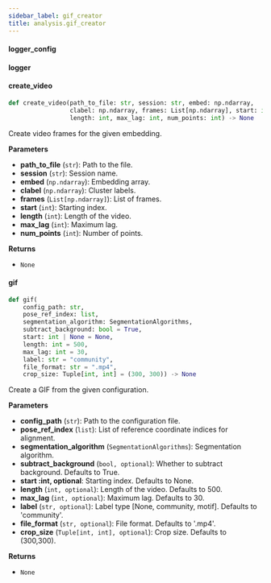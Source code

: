 ```yaml
---
sidebar_label: gif_creator
title: analysis.gif_creator
---
```


#### logger\_config

#### logger

#### create\_video

```python
def create_video(path_to_file: str, session: str, embed: np.ndarray,
                 clabel: np.ndarray, frames: List[np.ndarray], start: int,
                 length: int, max_lag: int, num_points: int) -> None
```

Create video frames for the given embedding.

**Parameters**

* **path_to_file** (`str`): Path to the file.
* **session** (`str`): Session name.
* **embed** (`np.ndarray`): Embedding array.
* **clabel** (`np.ndarray`): Cluster labels.
* **frames** (`List[np.ndarray]`): List of frames.
* **start** (`int`): Starting index.
* **length** (`int`): Length of the video.
* **max_lag** (`int`): Maximum lag.
* **num_points** (`int`): Number of points.

**Returns**

* `None`

#### gif

```python
def gif(
    config_path: str,
    pose_ref_index: list,
    segmentation_algorithm: SegmentationAlgorithms,
    subtract_background: bool = True,
    start: int | None = None,
    length: int = 500,
    max_lag: int = 30,
    label: str = "community",
    file_format: str = ".mp4",
    crop_size: Tuple[int, int] = (300, 300)) -> None
```

Create a GIF from the given configuration.

**Parameters**

* **config_path** (`str`): Path to the configuration file.
* **pose_ref_index** (`list`): List of reference coordinate indices for alignment.
* **segmentation_algorithm** (`SegmentationAlgorithms`): Segmentation algorithm.
* **subtract_background** (`bool, optional`): Whether to subtract background. Defaults to True.
* **start :int, optional**: Starting index. Defaults to None.
* **length** (`int, optional`): Length of the video. Defaults to 500.
* **max_lag** (`int, optional`): Maximum lag. Defaults to 30.
* **label** (`str, optional`): Label type [None, community, motif]. Defaults to &#x27;community&#x27;.
* **file_format** (`str, optional`): File format. Defaults to &#x27;.mp4&#x27;.
* **crop_size** (`Tuple[int, int], optional`): Crop size. Defaults to (300,300).

**Returns**

* `None`

